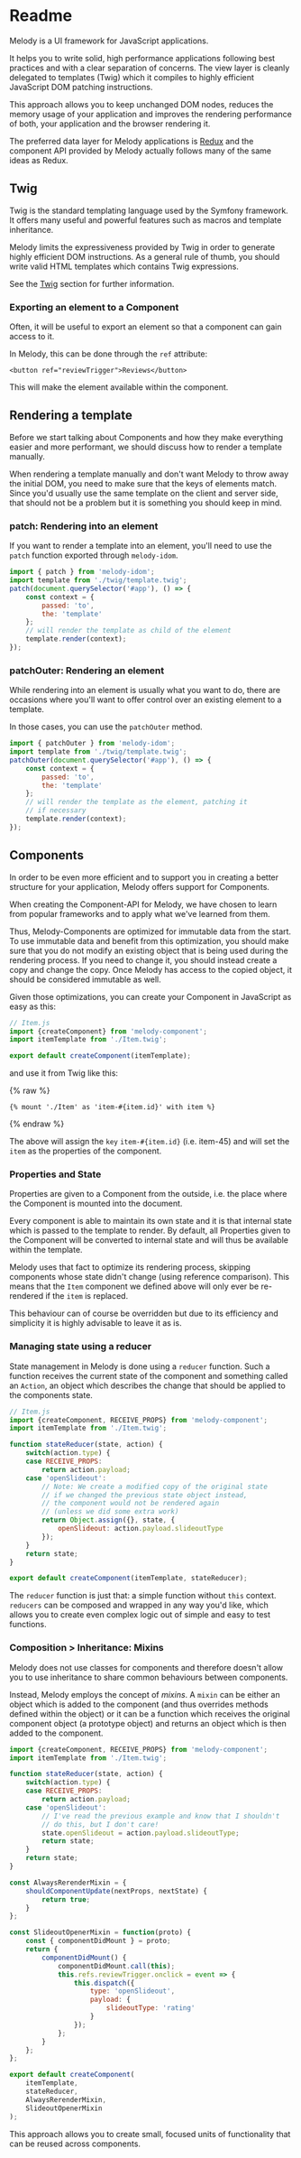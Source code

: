 # Readme

Melody is a UI framework for JavaScript applications.

It helps you to write solid, high performance applications following best
practices and with a clear separation of concerns.
The view layer is cleanly delegated to templates (Twig) which it compiles
to highly efficient JavaScript DOM patching instructions.

This approach allows you to keep unchanged DOM nodes, reduces the memory
usage of your application and improves the rendering performance of both,
your application and the browser rendering it.

The preferred data layer for Melody applications is [Redux](http://redux.js.org)
and the component API provided by Melody actually follows many of the same ideas as Redux.

## Twig

Twig is the standard templating language used by the Symfony framework.
It offers many useful and powerful features such as macros and template
inheritance.

Melody limits the expressiveness provided by Twig in order to generate
highly efficient DOM instructions. As a general rule of thumb, you should
write valid HTML templates which contains Twig expressions.

See the [Twig](twig/intro.md) section for further information.

### Exporting an element to a Component

Often, it will be useful to export an element so that a component can
gain access to it.

In Melody, this can be done through the `ref` attribute:

```twig
<button ref="reviewTrigger">Reviews</button>
```

This will make the element available within the component.

## Rendering a template

Before we start talking about Components and how they make everything easier and
more performant, we should discuss how to render a template manually.

When rendering a template manually and don't want Melody to throw away
the initial DOM, you need to make sure that the keys of elements match.
Since you'd usually use the same template on the client and server side,
that should not be a problem but it is something you should keep in mind.

### patch: Rendering into an element

If you want to render a template into an element, you'll need to use the `patch` function
exported through `melody-idom`.

```js
import { patch } from 'melody-idom';
import template from './twig/template.twig';
patch(document.querySelector('#app'), () => {
    const context = {
        passed: 'to',
        the: 'template'
    };
    // will render the template as child of the element
    template.render(context);
});
```

### patchOuter: Rendering an element

While rendering into an element is usually what you want to do, there are occasions
where you'll want to offer control over an existing element to a template.

In those cases, you can use the `patchOuter` method.

```js
import { patchOuter } from 'melody-idom';
import template from './twig/template.twig';
patchOuter(document.querySelector('#app'), () => {
    const context = {
        passed: 'to',
        the: 'template'
    };
    // will render the template as the element, patching it
    // if necessary
    template.render(context);
});
```

## Components

In order to be even more efficient and to support you in creating a
better structure for your application, Melody offers support for Components.

When creating the Component-API for Melody, we have chosen to learn from
popular frameworks and to apply what we've learned from them.

Thus, Melody-Components are optimized for immutable data from the start.
To use immutable data and benefit from this optimization, you should make
sure that you do not modify an existing object that is being used during the
rendering process. If you need to change it, you should instead create a
copy and change the copy. Once Melody has access to the copied object, it
should be considered immutable as well.

Given those optimizations, you can create your Component in JavaScript as
easy as this:

```js
// Item.js
import {createComponent} from 'melody-component';
import itemTemplate from './Item.twig';

export default createComponent(itemTemplate);
```

and use it from Twig like this:

{% raw %}
```twig
{% mount './Item' as 'item-#{item.id}' with item %}
```
{% endraw %}

The above will assign the `key` `item-#{item.id}` (i.e. item-45) and will
set the `item` as the properties of the component.

### Properties and State

Properties are given to a Component from the outside, i.e. the place
where the Component is mounted into the document.

Every component is able to maintain its own state and it is that internal
state which is passed to the template to render. By default, all Properties
given to the Component will be converted to internal state and will thus be
available within the template.

Melody uses that fact to optimize its rendering process, skipping components
whose state didn't change (using reference comparison).
This means that the `Item` component we defined above will only ever
be re-rendered if the `item` is replaced.

This behaviour can of course be overridden but due to its efficiency and simplicity
it is highly advisable to leave it as is.

### Managing state using a reducer

State management in Melody is done using a `reducer` function. Such a function
receives the current state of the component and something called an `Action`,
an object which describes the change that should be applied to the components
state.

```js
// Item.js
import {createComponent, RECEIVE_PROPS} from 'melody-component';
import itemTemplate from './Item.twig';

function stateReducer(state, action) {
    switch(action.type) {
    case RECEIVE_PROPS:
        return action.payload;
    case 'openSlideout':
        // Note: We create a modified copy of the original state
        // if we changed the previous state object instead,
        // the component would not be rendered again
        // (unless we did some extra work)
        return Object.assign({}, state, {
            openSlideout: action.payload.slideoutType
        });
    }
    return state;
}

export default createComponent(itemTemplate, stateReducer);
```

The `reducer` function is just that: a simple function without `this` context.
`reducers` can be composed and wrapped in any way you'd like, which allows
you to create even complex logic out of simple and easy to test functions.

### Composition > Inheritance: Mixins

Melody does not use classes for components and therefore doesn't allow you
to use inheritance to share common behaviours between components.

Instead, Melody employs the concept of *mixins*. A `mixin` can be either
an object which is added to the component (and thus overrides methods
defined within the object) or it can be a function which receives
the original component object (a prototype object) and returns an
object which is then added to the component.

```js
import {createComponent, RECEIVE_PROPS} from 'melody-component';
import itemTemplate from './Item.twig';

function stateReducer(state, action) {
    switch(action.type) {
    case RECEIVE_PROPS:
        return action.payload;
    case 'openSlideout':
        // I've read the previous example and know that I shouldn't
        // do this, but I don't care!
        state.openSlideout = action.payload.slideoutType;
        return state;
    }
    return state;
}

const AlwaysRerenderMixin = {
    shouldComponentUpdate(nextProps, nextState) {
        return true;
    }
};

const SlideoutOpenerMixin = function(proto) {
    const { componentDidMount } = proto;
    return {
        componentDidMount() {
            componentDidMount.call(this);
            this.refs.reviewTrigger.onclick = event => {
                this.dispatch({
                    type: 'openSlideout',
                    payload: {
                        slideoutType: 'rating'
                    }
                });
            };
        }
    };
};

export default createComponent(
    itemTemplate,
    stateReducer,
    AlwaysRerenderMixin,
    SlideoutOpenerMixin
);
```

This approach allows you to create small, focused units of functionality
that can be reused across components.
